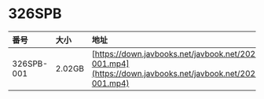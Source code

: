 # 326SPB

| 番号 | 大小 | 地址 |
| :--- | :--- | :--- |
| 326SPB-001 | 2.02GB | [https://down.javbooks.net/javbook.net/2020/06/28/326SPB-001.mp4](https://down.javbooks.net/javbook.net/2020/06/28/326SPB-001.mp4) |



